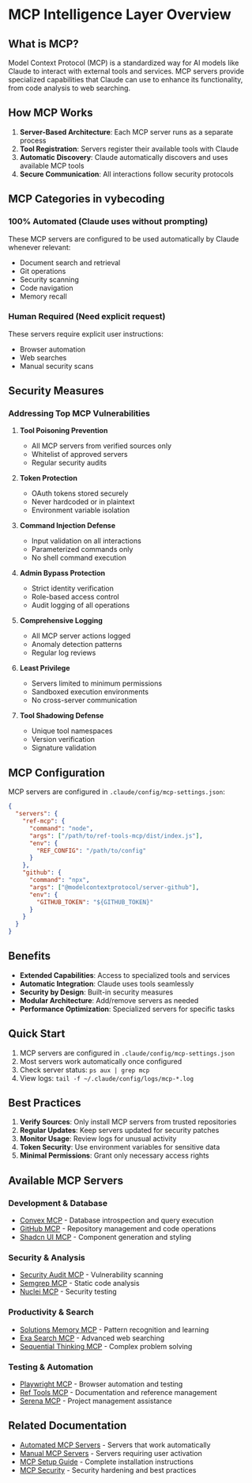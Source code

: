 # MCP Intelligence Layer Overview

## What is MCP?

Model Context Protocol (MCP) is a standardized way for AI models like Claude to interact with external tools and services. MCP servers provide specialized capabilities that Claude can use to enhance its functionality, from code analysis to web searching.

## How MCP Works

1. **Server-Based Architecture**: Each MCP server runs as a separate process
2. **Tool Registration**: Servers register their available tools with Claude
3. **Automatic Discovery**: Claude automatically discovers and uses available MCP tools
4. **Secure Communication**: All interactions follow security protocols

## MCP Categories in vybecoding

### 100% Automated (Claude uses without prompting)
These MCP servers are configured to be used automatically by Claude whenever relevant:
- Document search and retrieval
- Git operations
- Security scanning
- Code navigation
- Memory recall

### Human Required (Need explicit request)
These servers require explicit user instructions:
- Browser automation
- Web searches
- Manual security scans

## Security Measures

### Addressing Top MCP Vulnerabilities

1. **Tool Poisoning Prevention**
   - All MCP servers from verified sources only
   - Whitelist of approved servers
   - Regular security audits

2. **Token Protection**
   - OAuth tokens stored securely
   - Never hardcoded or in plaintext
   - Environment variable isolation

3. **Command Injection Defense**
   - Input validation on all interactions
   - Parameterized commands only
   - No shell command execution

4. **Admin Bypass Protection**
   - Strict identity verification
   - Role-based access control
   - Audit logging of all operations

5. **Comprehensive Logging**
   - All MCP server actions logged
   - Anomaly detection patterns
   - Regular log reviews

6. **Least Privilege**
   - Servers limited to minimum permissions
   - Sandboxed execution environments
   - No cross-server communication

7. **Tool Shadowing Defense**
   - Unique tool namespaces
   - Version verification
   - Signature validation

## MCP Configuration

MCP servers are configured in `.claude/config/mcp-settings.json`:

```json
{
  "servers": {
    "ref-mcp": {
      "command": "node",
      "args": ["/path/to/ref-tools-mcp/dist/index.js"],
      "env": {
        "REF_CONFIG": "/path/to/config"
      }
    },
    "github": {
      "command": "npx",
      "args": ["@modelcontextprotocol/server-github"],
      "env": {
        "GITHUB_TOKEN": "${GITHUB_TOKEN}"
      }
    }
  }
}
```

## Benefits

- **Extended Capabilities**: Access to specialized tools and services
- **Automatic Integration**: Claude uses tools seamlessly
- **Security by Design**: Built-in security measures
- **Modular Architecture**: Add/remove servers as needed
- **Performance Optimization**: Specialized servers for specific tasks

## Quick Start

1. MCP servers are configured in `.claude/config/mcp-settings.json`
2. Most servers work automatically once configured
3. Check server status: `ps aux | grep mcp`
4. View logs: `tail -f ~/.claude/config/logs/mcp-*.log`

## Best Practices

1. **Verify Sources**: Only install MCP servers from trusted repositories
2. **Regular Updates**: Keep servers updated for security patches
3. **Monitor Usage**: Review logs for unusual activity
4. **Token Security**: Use environment variables for sensitive data
5. **Minimal Permissions**: Grant only necessary access rights

## Available MCP Servers

### Development & Database
- [Convex MCP](./convex.md) - Database introspection and query execution
- [GitHub MCP](./github.md) - Repository management and code operations
- [Shadcn UI MCP](./shadcn-ui.md) - Component generation and styling

### Security & Analysis
- [Security Audit MCP](./security-audit.md) - Vulnerability scanning
- [Semgrep MCP](./semgrep.md) - Static code analysis
- [Nuclei MCP](./nuclei.md) - Security testing

### Productivity & Search
- [Solutions Memory MCP](./solutions-memory.md) - Pattern recognition and learning
- [Exa Search MCP](./exa-search.md) - Advanced web searching
- [Sequential Thinking MCP](./sequential-thinking.md) - Complex problem solving

### Testing & Automation
- [Playwright MCP](./playwright.md) - Browser automation and testing
- [Ref Tools MCP](./ref-tools.md) - Documentation and reference management
- [Serena MCP](./serena.md) - Project management assistance

## Related Documentation

- [Automated MCP Servers](./automated-servers.md) - Servers that work automatically
- [Manual MCP Servers](./manual-servers.md) - Servers requiring user activation
- [MCP Setup Guide](./setup-guide.md) - Complete installation instructions
- [MCP Security](./security.md) - Security hardening and best practices